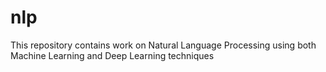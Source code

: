 # nlp
This repository contains work on Natural Language Processing using both Machine Learning and Deep Learning techniques
